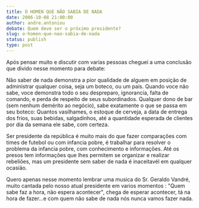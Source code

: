 ```yaml
---
title: O HOMEN QUE NÃO SABIA DE NADA
date: 2006-10-08 21:00:00
author: andre.antoniou
debate: Quem deve ser o próximo presidente?
slug: o-homen-que-nao-sabia-de-nada
status: publish 
type: post
---
```


Após pensar muito e discutir com varias pessoas cheguei a uma conclusão que divido nesse momento para debate:


Não saber de nada demonstra a pior qualidade de alguem em posição de administrar qualquer coisa, seja um boteco, ou um país. Quando voce não sabe, voce demonstra todo o seu despreparo, ignorancia, falta de comando, e perda de respeito de seus subordinados. Qualquer dono de bar (sem nenhum demérito ao negócio), sabe exatamente o que se passa em seu boteco: Quantos vasilhames, o estoque de cerveja, a data de entrega dos frios, suas bebidas, salgadinhos, até a quantidade esperada de clientes por dia da semana ele sabe, com certeza.


Ser presidente da república é muito mais do que fazer comparações com times de futebol ou com infancia pobre, é trabalhar para resolver o problema da infancia pobre, com conhecimento e informações. Até os presos tem informações que lhes permitem se organizar e realizar rebeliões, mas um presidente sem saber de nada é inaceitavél em qualquer ocasião.


Quero apenas nesse momento lembrar uma musica do Sr. Geraldo Vandré, muito cantada pelo nosso atual presidente em varios momentos : "Quem sabe faz a hora, não espera acontecer", chega de esperar acontecer, tá na hora de fazer...e com quem não sabe de nada nós nunca vamos fazer nada.


